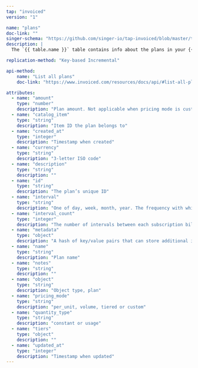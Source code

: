 ```yaml
---
tap: "invoiced"
version: "1"

name: "plans"
doc-link: ""
singer-schema: "https://github.com/singer-io/tap-invoiced/blob/master/tap_invoiced/schemas/plans.json"
description: |
  The `{{ table.name }}` table contains info about the plans in your {{ integration.display_name }} account. A plan describes a fixed amount that is billed to customers over a recurring interval.

replication-method: "Key-based Incremental"

api-method:
    name: "List all plans"
    doc-link: "https://www.invoiced.com/resources/docs/api/#list-all-plans"

attributes:
  - name: "amount"
    type: "number"
    description: "Plan amount. Not applicable when pricing mode is custom."
  - name: "catalog_item"
    type: "string"
    description: "Item ID the plan belongs to"
  - name: "created_at"
    type: "integer"
    description: "Timestamp when created"
  - name: "currency"
    type: "string"
    description: "3-letter ISO code"
  - name: "description"
    type: "string"
    description: ""
  - name: "id"
    type: "string"
    description: "The plan’s unique ID"
  - name: "interval"
    type: "string"
    description: "One of day, week, month, year. The frequency with which a subscription should be billed."
  - name: "interval_count"
    type: "integer"
    description: "The number of intervals between each subscription billing. Defaults to 1."
  - name: "metadata"
    type: "object"
    description: "A hash of key/value pairs that can store additional information about this object."
  - name: "name"
    type: "string"
    description: "Plan name"
  - name: "notes"
    type: "string"
    description: ""
  - name: "object"
    type: "string"
    description: "Object type, plan"
  - name: "pricing_mode"
    type: "string"
    description: "per_unit, volume, tiered or custom"
  - name: "quantity_type"
    type: "string"
    description: "constant or usage"
  - name: "tiers"
    type: "object"
    description: ""
  - name: "updated_at"
    type: "integer"
    description: "Timestamp when updated"
---
```

